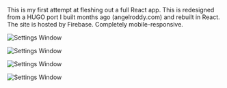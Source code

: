 This is my first attempt at fleshing out a full React app. This is redesigned from a HUGO port I built months ago (angelroddy.com) and rebuilt in React. The site is hosted by Firebase. Completely mobile-responsive.

![Settings Window](https://res.cloudinary.com/angelrodriguez/image/upload/v1548035107/home-port.png)


![Settings Window](https://res.cloudinary.com/angelrodriguez/image/upload/v1548035107/resume-port.png)


![Settings Window](https://res.cloudinary.com/angelrodriguez/image/upload/v1548035107/projects-port.png)


![Settings Window](https://res.cloudinary.com/angelrodriguez/image/upload/v1548035108/contact-port.png)


